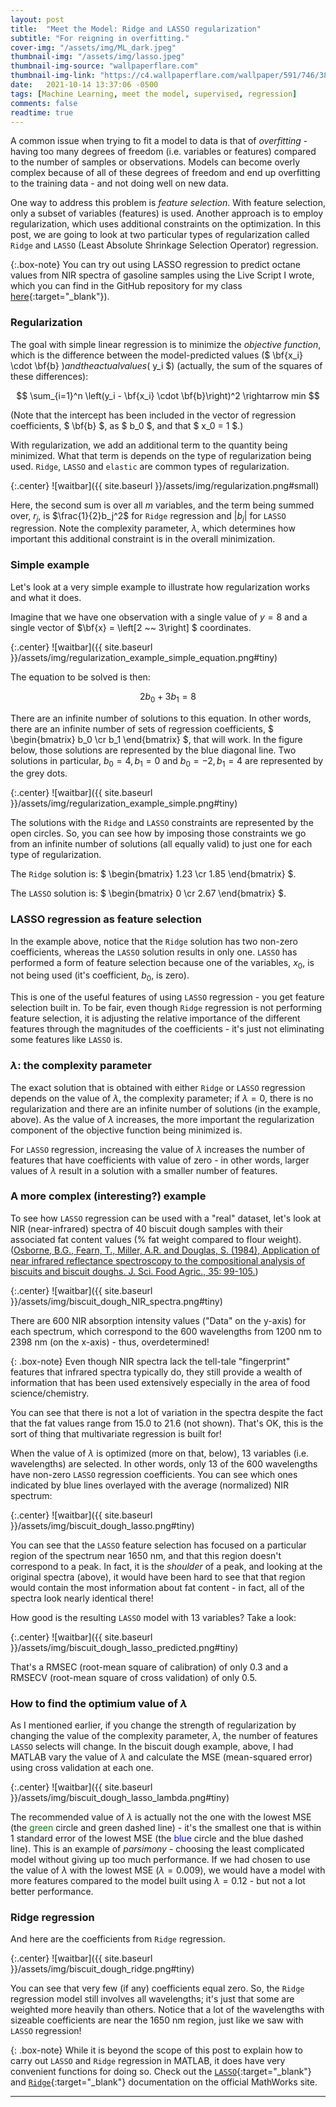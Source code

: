 ```yaml
---
layout: post
title:  "Meet the Model: Ridge and LASSO regularization"
subtitle: "For reigning in overfitting."
cover-img: "/assets/img/ML_dark.jpeg"
thumbnail-img: "/assets/img/lasso.jpeg"
thumbnail-img-source: "wallpaperflare.com"
thumbnail-img-link: "https://c4.wallpaperflare.com/wallpaper/591/746/388/cowboy-lasso-roping-wallpaper-preview.jpg"
date:   2021-10-14 13:37:06 -0500
tags: [Machine Learning, meet the model, supervised, regression]
comments: false
readtime: true
---
```


A common issue when trying to fit a model to data is that of _overfitting_ - having too many degrees of freedom (i.e. variables or features) compared to the number of samples or observations. Models can become overly complex because of all of these degrees of freedom and end up overfitting to the training data - and not doing well on new data.

One way to address this problem is _feature selection_. With feature selection, only a subset of variables (features) is used. Another approach is to employ regularization, which uses additional constraints on the optimization. In this post, we are going to look at two particular types of regularization called `Ridge` and `LASSO` (Least Absolute Shrinkage Selection Operator) regression.

{:.box-note}
You can try out using LASSO regression to predict octane values from NIR spectra of gasoline samples using the Live Script I wrote, which you can find in the GitHub repository for my class [here](https://github.com/gdsmith5/mmm/blob/gh-pages/_scripts/lasso_octane.mlx){:target="_blank"}).

### Regularization

The goal with simple linear regression is to minimize the _objective function_, which is the difference between the model-predicted values ($ \bf{x_i} \cdot \bf{b} $) and the actual values ($ y_i $) (actually, the sum of the squares of these differences):

$$
\sum_{i=1}^n \left(y_i - \bf{x_i} \cdot \bf{b}\right)^2 \rightarrow min
$$

(Note that the intercept has been included in the vector of regression coefficients, $ \bf{b} $, as $ b_0 $, and that $ x_0 = 1 $.)

With regularization, we add an additional term to the quantity being minimized. What that term is depends on the type of regularization being used. `Ridge`, `LASSO` and `elastic` are common types of regularization.

{:.center}
![waitbar]({{ site.baseurl }}/assets/img/regularization.png#small)

Here, the second sum is over all $m$ variables, and the term being summed over, $r_j$, is $\frac{1}{2}b_j^2$ for `Ridge` regression and $\lvert b_j \rvert$ for `LASSO` regression. Note the complexity parameter, $\lambda$, which determines how important this additional constraint is in the overall minimization.

### Simple example

Let's look at a very simple example to illustrate how regularization works and what it does.

Imagine that we have one observation with a single value of $y = 8$ and a single vector of $\bf{x} = \left[2 ~~ 3\right] $ coordinates.

{:.center}
![waitbar]({{ site.baseurl }}/assets/img/regularization_example_simple_equation.png#tiny)

The equation to be solved is then:

$$
2b_0 + 3b_1 = 8
$$

There are an infinite number of solutions to this equation. In other words, there are an infinite number of sets of regression coefficients, $ \begin{bmatrix} b_0 \cr b_1 \end{bmatrix} $, that will work. In the figure below, those solutions are represented by the blue diagonal line. Two solutions in particular, $b_0=4, b_1=0$ and $b_0=-2, b_1=4$ are represented by the grey dots.

{:.center}
![waitbar]({{ site.baseurl }}/assets/img/regularization_example_simple.png#tiny)

The solutions with the `Ridge` and `LASSO` constraints are represented by the open circles. So, you can see how by imposing those constraints we go from an infinite number of solutions (all equally valid) to just one for each type of regularization.

The `Ridge` solution is: $ \begin{bmatrix} 1.23 \cr 1.85 \end{bmatrix} $.

The `LASSO` solution is: $ \begin{bmatrix} 0 \cr 2.67 \end{bmatrix} $.

### LASSO regression as feature selection

In the example above, notice that the `Ridge` solution has two non-zero coefficients, whereas the `LASSO` solution results in only one. `LASSO` has performed a form of feature selection because one of the variables, $x_0$, is not being used (it's coefficient, $b_0$, is zero).

This is one of the useful features of using `LASSO` regression - you get feature selection built in. To be fair, even though `Ridge` regression is not performing feature selection, it is adjusting the relative importance of the different features through the magnitudes of the coefficients - it's just not eliminating some features like `LASSO` is.

### $\lambda$: the complexity parameter

The exact solution that is obtained with either `Ridge` or `LASSO` regression depends on the value of $\lambda$, the complexity parameter; if $\lambda=0$, there is no regularization and there are an infinite number of solutions (in the example, above). As the value of $\lambda$ increases, the more important the regularization component of the objective function being minimized is.

For `LASSO` regression, increasing the value of $\lambda$ increases the number of features that have coefficients with value of zero - in other words, larger values of $\lambda$ result in a solution with a smaller number of features.

### A more complex (interesting?) example

To see how `LASSO` regression can be used with a "real" dataset, let's look at NIR (near-infrared) spectra of 40 biscuit dough samples with their associated fat content values (% fat weight compared to flour weight). ([Osborne, B.G., Fearn, T., Miller, A.R. and Douglas, S. (1984), Application of near infrared reflectance spectroscopy to the compositional analysis of biscuits and biscuit doughs. J. Sci. Food Agric., 35: 99-105.](https://doi.org/10.1002/jsfa.2740350116))

{:.center}
![waitbar]({{ site.baseurl }}/assets/img/biscuit_dough_NIR_spectra.png#tiny)

There are 600 NIR absorption intensity values ("Data" on the y-axis) for each spectrum, which correspond to the 600 wavelengths from 1200 nm to 2398 nm (on the x-axis) - thus, overdetermined!

{: .box-note}
Even though NIR spectra lack the tell-tale "fingerprint" features that infrared spectra typically do, they still provide a wealth of information that has been used extensively especially in the area of food science/chemistry.

You can see that there is not a lot of variation in the spectra despite the fact that the fat values range from 15.0 to 21.6 (not shown). That's OK, this is the sort of thing that multivariate regression is built for!

When the value of $\lambda$ is optimized (more on that, below), 13 variables (i.e. wavelengths) are selected. In other words, only 13 of the 600 wavelengths have non-zero `LASSO` regression coefficients. You can see which ones indicated by blue lines overlayed with the average (normalized) NIR spectrum:

{:.center}
![waitbar]({{ site.baseurl }}/assets/img/biscuit_dough_lasso.png#tiny)

You can see that the `LASSO` feature selection has focused on a particular region of the spectrum near 1650 nm, and that this region doesn't correspond to a peak. In fact, it is the _shoulder_ of a peak, and looking at the original spectra (above), it would have been hard to see that that region would contain the most information about fat content - in fact, all of the spectra look nearly identical there!

How good is the resulting `LASSO` model with 13 variables? Take a look:

{:.center}
![waitbar]({{ site.baseurl }}/assets/img/biscuit_dough_lasso_predicted.png#tiny)

That's a RMSEC (root-mean square of calibration) of only 0.3 and a RMSECV (root-mean square of cross validation) of only 0.5.

### How to find the optimium value of $\lambda$

As I mentioned earlier, if you change the strength of regularization by changing the value of the complexity parameter, $\lambda$, the number of features `LASSO` selects will change. In the biscuit dough example, above, I had MATLAB vary the value of $\lambda$ and calculate the MSE (mean-squared error) using cross validation at each one.

{:.center}
![waitbar]({{ site.baseurl }}/assets/img/biscuit_dough_lasso_lambda.png#tiny)

The recommended value of $\lambda$ is actually not the one with the lowest MSE (the <span style="color:green"> green </span> circle and green dashed line) - it's the smallest one that is within 1 standard error of the lowest MSE (the <span style="color:blue"> blue </span> circle and the blue dashed line). This is an example of _parsimony_ - choosing the least complicated model without giving up too much performance. If we had chosen to use the value of $\lambda$ with the lowest MSE ($\lambda=0.009$), we would have a model with more features compared to the model built using $\lambda=0.12$ - but not a lot better performance.

### Ridge regression

And here are the coefficients from `Ridge` regression.

{:.center}
![waitbar]({{ site.baseurl }}/assets/img/biscuit_dough_ridge.png#tiny)

You can see that very few (if any) coefficients equal zero. So, the `Ridge` regression model still involves all wavelengths; it's just that some are weighted more heavily than others. Notice that a lot of the wavelengths with sizeable coefficients are near the 1650 nm region, just like we saw with `LASSO` regression!

{: .box-note}
While it is beyond the scope of this post to explain how to carry out `LASSO` and `Ridge` regression in MATLAB, it does have very convenient functions for doing so. Check out the [`LASSO`](https://www.mathworks.com/help/stats/lasso.html){:target="_blank"} and [`Ridge`](https://www.mathworks.com/help/stats/ridge.html){:target="_blank"} documentation on the official MathWorks site.

---